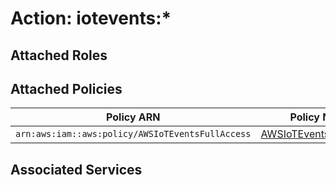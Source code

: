 # Action: iotevents:*

## Attached Roles

## Attached Policies

| Policy ARN | Policy Name |
|------------|-------------|
| `arn:aws:iam::aws:policy/AWSIoTEventsFullAccess` | [AWSIoTEventsFullAccess](../policies.md#awsioteventsfullaccess) |

## Associated Services

